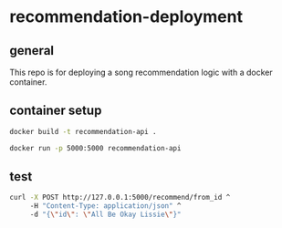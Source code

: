 # recommendation-deployment
## general
This repo is for deploying a song recommendation logic with a docker container. 

## container setup
```sh
docker build -t recommendation-api . 
```

```sh
docker run -p 5000:5000 recommendation-api
```

## test
```sh
curl -X POST http://127.0.0.1:5000/recommend/from_id ^
     -H "Content-Type: application/json" ^
     -d "{\"id\": \"All Be Okay Lissie\"}"
```